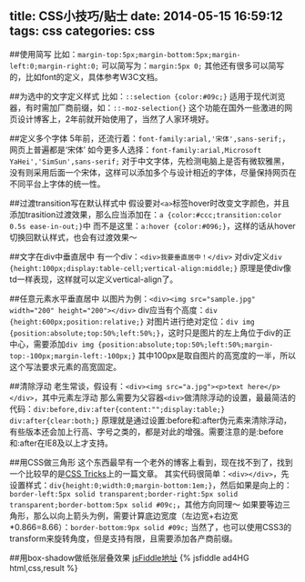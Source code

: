 title: CSS小技巧/贴士
date: 2014-05-15 16:59:12
tags: css
categories: css
---
##使用简写
比如：`margin-top:5px;margin-bottom:5px;margin-left:0;margin-right:0;`
可以简写为：`margin:5px 0;`
其他还有很多可以简写的，比如font的定义，具体参考W3C文档。

##为选中的文字定义样式
比如：`::selection {color:#09c;}`
适用于现代浏览器，有时需加厂商前缀，如：`::-moz-selection{}`
这个功能在国外一些激进的网页设计博客上，2年前就开始使用了，<!-- more -->当然了人家环境好。

##定义多个字体
5年前，还流行着：`font-family:arial,'宋体',sans-serif;`，网页上普遍都是‘宋体’
如今更多人选择：`font-family:arial,Microsoft YaHei','SimSun',sans-serif;`
对于中文字体，先检测电脑上是否有微软雅黑，没有则采用后面一个宋体，这样可以添加多个与设计相近的字体，尽量保持网页在不同平台上字体的统一性。

##过渡transition写在默认样式中
假设要对`<a>`标签hover时改变文字颜色，并且添加trasition过渡效果，那么应当添加在：`a {color:#ccc;transition:color 0.5s ease-in-out;}`中
而不是这里：`a:hover {color:#096;}`，这样的话从hover切换回默认样式，也会有过渡效果～

##文字在div中垂直居中
有一个div：`<div>我要垂直居中！</div>`
对div定义`div {height:100px;display:table-cell;vertical-align:middle;}`
原理是使div像td一样表现，这样就可以定义vertical-align了。

##任意元素水平垂直居中
以图片为例：`<div><img src="sample.jpg" width="200" height="200"></div>`
div应当有个高度：`div {height:600px;position:relative;}`
对图片进行绝对定位：`div img {position:absolute;top:50%;left:50%;}`，这时只是图片的左上角位于div的正中心，需要添加`div img {position:absolute;top:50%;left:50%;margin-top:-100px;margin-left:-100px;}`
其中100px是取自图片的高宽度的一半，所以这个写法要求元素的高宽固定。

##清除浮动
老生常谈，假设有：`<div><img src="a.jpg"><p>text here</p></div>`，其中<img>元素左浮动
那么需要为父容器`<div>`做清除浮动的设置，最最简洁的代码：`div:before,div:after{content:"";display:table;} div:after{clear:both;}`
原理就是通过设置:before和:after伪元素来清除浮动，有些版本还会加上行高、字号之类的，都是对此的增强。需要注意的是:before和:after在IE8及以上才支持。

##用CSS做三角形
这个东西最早有一个老外的博客上看到，现在找不到了，找到一个比较早的是[CSS Tricks](http://css-tricks.com/snippets/css/css-triangle/)上的一篇文章。
其实代码很简单：`<div></div>`，先设置样式：`div{height:0;width:0;margin-bottom:1em;}`，然后如果是向上的：`border-left:5px solid transparent;border-right:5px solid transparent;border-bottom:5px solid #09c;`，其他方向同理～
如果要等边三角形，那么以向上箭头为例，需要计算底边宽度（左边宽+右边宽*0.866=8.66）：`border-bottom:9px solid #09c;`
当然了，也可以使用CSS3的transform来旋转角度，但是支持有限，且需要添加各产商前缀。

##用box-shadow做纸张层叠效果
[jsFiddle地址](http://jsfiddle.net/66beta/ad4HG/)
{% jsfiddle ad4HG html,css,result %}